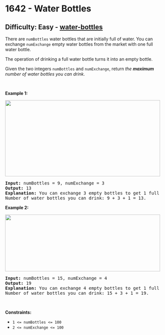 <h1>1642 - Water Bottles</h1><h2>Difficulty: Easy - <a href="https://leetcode.com/problems/water-bottles/">water-bottles</a></h2><p>There are <code>numBottles</code> water bottles that are initially full of water. You can exchange <code>numExchange</code> empty water bottles from the market with one full water bottle.</p>

<p>The operation of drinking a full water bottle turns it into an empty bottle.</p>

<p>Given the two integers <code>numBottles</code> and <code>numExchange</code>, return <em>the <strong>maximum</strong> number of water bottles you can drink</em>.</p>

<p>&nbsp;</p>
<p><strong class="example">Example 1:</strong></p>
<img alt="" src="https://assets.leetcode.com/uploads/2020/07/01/sample_1_1875.png" style="width: 500px; height: 245px;" />
<pre>
<strong>Input:</strong> numBottles = 9, numExchange = 3
<strong>Output:</strong> 13
<strong>Explanation:</strong> You can exchange 3 empty bottles to get 1 full water bottle.
Number of water bottles you can drink: 9 + 3 + 1 = 13.
</pre>

<p><strong class="example">Example 2:</strong></p>
<img alt="" src="https://assets.leetcode.com/uploads/2020/07/01/sample_2_1875.png" style="width: 500px; height: 183px;" />
<pre>
<strong>Input:</strong> numBottles = 15, numExchange = 4
<strong>Output:</strong> 19
<strong>Explanation:</strong> You can exchange 4 empty bottles to get 1 full water bottle. 
Number of water bottles you can drink: 15 + 3 + 1 = 19.
</pre>

<p>&nbsp;</p>
<p><strong>Constraints:</strong></p>

<ul>
	<li><code>1 &lt;= numBottles &lt;= 100</code></li>
	<li><code>2 &lt;= numExchange &lt;= 100</code></li>
</ul>
